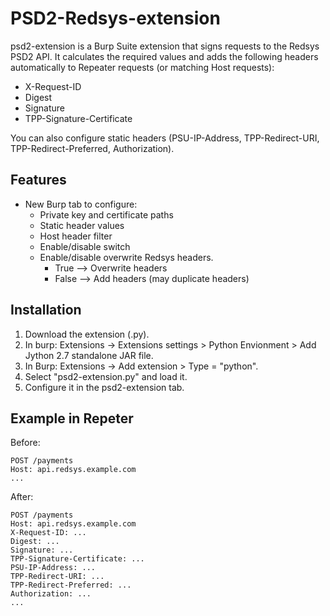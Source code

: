 # PSD2-Redsys-extension
psd2-extension is a Burp Suite extension that signs requests to the Redsys PSD2 API.
It calculates the required values and adds the following headers automatically to Repeater requests (or matching Host requests):
- X-Request-ID
- Digest
- Signature
- TPP-Signature-Certificate

You can also configure static headers (PSU-IP-Address, TPP-Redirect-URI, TPP-Redirect-Preferred, Authorization).

## Features
- New Burp tab to configure:
  - Private key and certificate paths
  - Static header values
  - Host header filter
  - Enable/disable switch
  - Enable/disable overwrite Redsys headers.
    - True --> Overwrite headers
    - False --> Add headers (may duplicate headers)

## Installation

1. Download the extension (.py).
2. In burp: Extensions -> Extensions settings > Python Envionment > Add Jython 2.7 standalone JAR file.
3. In Burp: Extensions -> Add extension > Type = "python".
4. Select "psd2-extension.py" and load it.
5. Configure it in the psd2-extension tab.

## Example in Repeter

Before:
```
POST /payments
Host: api.redsys.example.com
...
```

After:
```
POST /payments
Host: api.redsys.example.com
X-Request-ID: ...
Digest: ...
Signature: ...
TPP-Signature-Certificate: ...
PSU-IP-Address: ...
TPP-Redirect-URI: ...
TPP-Redirect-Preferred: ...
Authorization: ...
...
```
